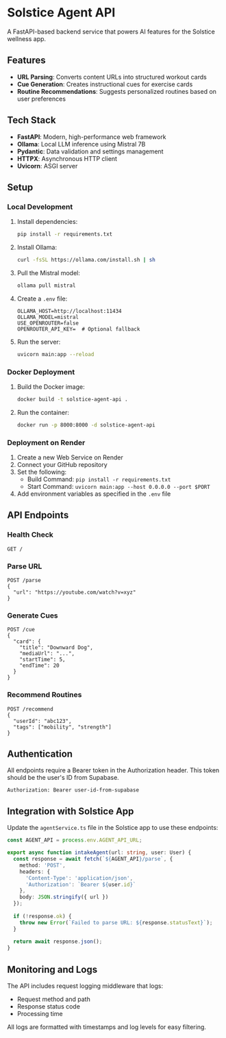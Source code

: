 # Solstice Agent API

A FastAPI-based backend service that powers AI features for the Solstice wellness app.

## Features

- **URL Parsing**: Converts content URLs into structured workout cards
- **Cue Generation**: Creates instructional cues for exercise cards
- **Routine Recommendations**: Suggests personalized routines based on user preferences

## Tech Stack

- **FastAPI**: Modern, high-performance web framework
- **Ollama**: Local LLM inference using Mistral 7B
- **Pydantic**: Data validation and settings management
- **HTTPX**: Asynchronous HTTP client
- **Uvicorn**: ASGI server

## Setup

### Local Development

1. Install dependencies:
   ```bash
   pip install -r requirements.txt
   ```

2. Install Ollama:
   ```bash
   curl -fsSL https://ollama.com/install.sh | sh
   ```

3. Pull the Mistral model:
   ```bash
   ollama pull mistral
   ```

4. Create a `.env` file:
   ```
   OLLAMA_HOST=http://localhost:11434
   OLLAMA_MODEL=mistral
   USE_OPENROUTER=false
   OPENROUTER_API_KEY=  # Optional fallback
   ```

5. Run the server:
   ```bash
   uvicorn main:app --reload
   ```

### Docker Deployment

1. Build the Docker image:
   ```bash
   docker build -t solstice-agent-api .
   ```

2. Run the container:
   ```bash
   docker run -p 8000:8000 -d solstice-agent-api
   ```

### Deployment on Render

1. Create a new Web Service on Render
2. Connect your GitHub repository
3. Set the following:
   - Build Command: `pip install -r requirements.txt`
   - Start Command: `uvicorn main:app --host 0.0.0.0 --port $PORT`
4. Add environment variables as specified in the `.env` file

## API Endpoints

### Health Check
```
GET /
```

### Parse URL
```
POST /parse
{
  "url": "https://youtube.com/watch?v=xyz"
}
```

### Generate Cues
```
POST /cue
{
  "card": {
    "title": "Downward Dog",
    "mediaUrl": "...",
    "startTime": 5,
    "endTime": 20
  }
}
```

### Recommend Routines
```
POST /recommend
{
  "userId": "abc123",
  "tags": ["mobility", "strength"]
}
```

## Authentication

All endpoints require a Bearer token in the Authorization header. This token should be the user's ID from Supabase.

```
Authorization: Bearer user-id-from-supabase
```

## Integration with Solstice App

Update the `agentService.ts` file in the Solstice app to use these endpoints:

```typescript
const AGENT_API = process.env.AGENT_API_URL;

export async function intakeAgent(url: string, user: User) {
  const response = await fetch(`${AGENT_API}/parse`, {
    method: 'POST',
    headers: {
      'Content-Type': 'application/json',
      'Authorization': `Bearer ${user.id}`
    },
    body: JSON.stringify({ url })
  });
  
  if (!response.ok) {
    throw new Error(`Failed to parse URL: ${response.statusText}`);
  }
  
  return await response.json();
}
```

## Monitoring and Logs

The API includes request logging middleware that logs:
- Request method and path
- Response status code
- Processing time

All logs are formatted with timestamps and log levels for easy filtering.
